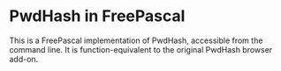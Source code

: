 # PwdHash in FreePascal

This is a FreePascal implementation of PwdHash, accessible from the command line. It is function-equivalent to the original PwdHash browser add-on.
